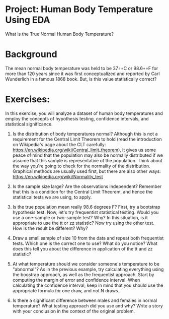 # Project: Human Body Temperature Using EDA
What is the True Normal Human Body Temperature?

# Background
The mean normal body temperature was held to be 37∘∘C or 98.6∘∘F for more than 120 years since it was first conceptualized 
and reported by Carl Wunderlich in a famous 1868 book. But, is this value statistically correct?

# Exercises:
In this exercise, you will analyze a dataset of human body temperatures and employ the concepts of hypothesis testing, 
confidence intervals, and statistical significance.

1. Is the distribution of body temperatures normal?
Although this is not a requirement for the Central Limit Theorem to hold (read the introduction on Wikipedia's page about the 
CLT carefully: https://en.wikipedia.org/wiki/Central_limit_theorem), it gives us some peace of mind that the population may 
also be normally distributed if we assume that this sample is representative of the population.
Think about the way you're going to check for the normality of the distribution. Graphical methods are usually used first, 
but there are also other ways: https://en.wikipedia.org/wiki/Normality_test

2. Is the sample size large? Are the observations independent?
Remember that this is a condition for the Central Limit Theorem, and hence the statistical tests we are using, to apply.

3. Is the true population mean really 98.6 degrees F?
First, try a bootstrap hypothesis test.
Now, let's try frequentist statistical testing. Would you use a one-sample or two-sample test? Why?
In this situation, is it appropriate to use the  tt  or  zz  statistic?
Now try using the other test. How is the result be different? Why?

4. Draw a small sample of size 10 from the data and repeat both frequentist tests.
Which one is the correct one to use?
What do you notice? What does this tell you about the difference in application of the  tt  and  zz  statistic?

5. At what temperature should we consider someone's temperature to be "abnormal"?
As in the previous example, try calculating everything using the boostrap approach, as well as the frequentist approach.
Start by computing the margin of error and confidence interval. When calculating the confidence interval, keep in mind that 
you should use the appropriate formula for one draw, and not N draws.

6. Is there a significant difference between males and females in normal temperature?
What testing approach did you use and why?
Write a story with your conclusion in the context of the original problem.
